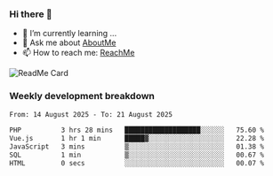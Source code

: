 ### Hi there 👋

- 🌱 I’m currently learning ...
- 💬 Ask me about [AboutMe](https://www.itzcy.com/about)
- 📫 How to reach me: [ReachMe](https://www.itzcy.com/about)

![ReadMe Card](https://github-readme-stats-ten-gilt.vercel.app/api?username=SuperChenYun&show_icons=true&title_color=fff&icon_color=79ff97&text_color=9f9f9f&bg_color=151515&hide_border=true)

### Weekly development breakdown
<!--START_SECTION:waka-->

```txt
From: 14 August 2025 - To: 21 August 2025

PHP          3 hrs 28 mins   ███████████████████░░░░░░   75.60 %
Vue.js       1 hr 1 min      █████▓░░░░░░░░░░░░░░░░░░░   22.28 %
JavaScript   3 mins          ▒░░░░░░░░░░░░░░░░░░░░░░░░   01.38 %
SQL          1 min           ▒░░░░░░░░░░░░░░░░░░░░░░░░   00.67 %
HTML         0 secs          ░░░░░░░░░░░░░░░░░░░░░░░░░   00.07 %
```

<!--END_SECTION:waka-->

